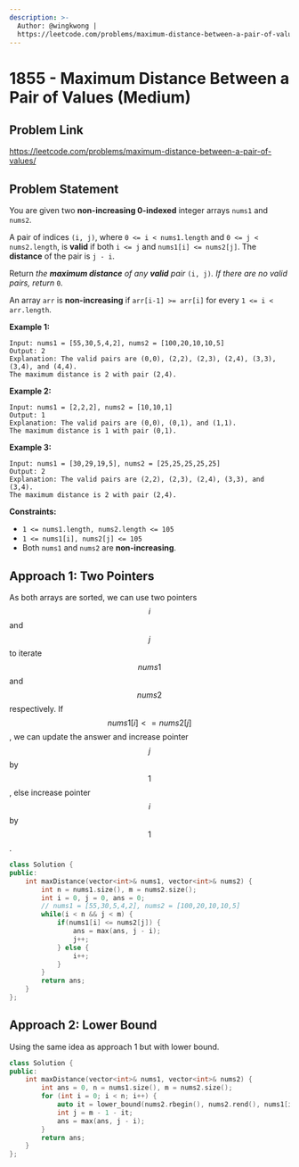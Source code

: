 ```yaml
---
description: >-
  Author: @wingkwong |
  https://leetcode.com/problems/maximum-distance-between-a-pair-of-values/
---
```


# 1855 - Maximum Distance Between a Pair of Values (Medium)

## Problem Link

https://leetcode.com/problems/maximum-distance-between-a-pair-of-values/

## Problem Statement

You are given two **non-increasing 0-indexed** integer arrays `nums1`​​​​​​ and `nums2`​​​​​​.

A pair of indices `(i, j)`, where `0 <= i < nums1.length` and `0 <= j < nums2.length`, is **valid** if both `i <= j` and `nums1[i] <= nums2[j]`. The **distance** of the pair is `j - i`​​​​.

Return _the **maximum distance** of any **valid** pair_ `(i, j)`_. If there are no valid pairs, return_ `0`.

An array `arr` is **non-increasing** if `arr[i-1] >= arr[i]` for every `1 <= i < arr.length`.

**Example 1:**

```
Input: nums1 = [55,30,5,4,2], nums2 = [100,20,10,10,5]
Output: 2
Explanation: The valid pairs are (0,0), (2,2), (2,3), (2,4), (3,3), (3,4), and (4,4).
The maximum distance is 2 with pair (2,4).
```

**Example 2:**

```
Input: nums1 = [2,2,2], nums2 = [10,10,1]
Output: 1
Explanation: The valid pairs are (0,0), (0,1), and (1,1).
The maximum distance is 1 with pair (0,1).
```

**Example 3:**

```
Input: nums1 = [30,29,19,5], nums2 = [25,25,25,25,25]
Output: 2
Explanation: The valid pairs are (2,2), (2,3), (2,4), (3,3), and (3,4).
The maximum distance is 2 with pair (2,4).
```

**Constraints:**

* `1 <= nums1.length, nums2.length <= 105`
* `1 <= nums1[i], nums2[j] <= 105`
* Both `nums1` and `nums2` are **non-increasing**.

## Approach 1: Two Pointers

As both arrays are sorted, we can use two pointers $$i$$ and $$j$$ to iterate $$nums1$$ and $$nums2$$ respectively. If $$nums1[i] <= nums2[j]$$, we can update the answer and increase pointer $$j$$ by $$1$$, else increase pointer $$i$$ by $$1$$.

<SolutionAuthor name="@wingkwong"/>

```cpp
class Solution {
public:
    int maxDistance(vector<int>& nums1, vector<int>& nums2) {
        int n = nums1.size(), m = nums2.size();
        int i = 0, j = 0, ans = 0;
        // nums1 = [55,30,5,4,2], nums2 = [100,20,10,10,5]
        while(i < n && j < m) {
            if(nums1[i] <= nums2[j]) {
                ans = max(ans, j - i); 
                j++;
            } else {
                i++;
            }
        }
        return ans;
    }
};
```

## Approach 2: Lower Bound

Using the same idea as approach 1 but with lower bound.

<SolutionAuthor name="@wingkwong"/>

```cpp
class Solution {
public:
    int maxDistance(vector<int>& nums1, vector<int>& nums2) {
        int ans = 0, n = nums1.size(), m = nums2.size();
        for (int i = 0; i < n; i++) {
            auto it = lower_bound(nums2.rbegin(), nums2.rend(), nums1[i]) - nums2.rbegin();
            int j = m - 1 - it;
            ans = max(ans, j - i);
        }
        return ans;
    }
};
```

